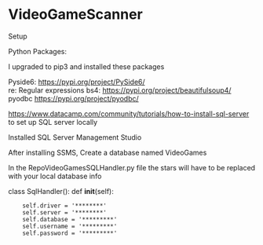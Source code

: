 # VideoGameScanner

Setup

Python Packages:

I upgraded to pip3 and installed these packages

Pyside6:  https://pypi.org/project/PySide6/ </br>
re:       Regular expressions
bs4:      https://pypi.org/project/beautifulsoup4/
pyodbc    https://pypi.org/project/pyodbc/


https://www.datacamp.com/community/tutorials/how-to-install-sql-server to set up SQL server locally

Installed SQL Server Management Studio

After installing SSMS, Create a database named VideoGames

In the RepoVideoGamesSQLHandler.py file the stars will have to be replaced with your local database info

class SqlHandler():
    def __init__(self):

        self.driver = '********'
        self.server = '********'
        self.database = '*********'
        self.username = '*********'
        self.password = '*********'



